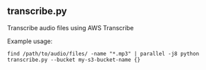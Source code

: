 ## transcribe.py

Transcribe audio files using AWS Transcribe

Example usage:
```
find /path/to/audio/files/ -name "*.mp3" | parallel -j8 python transcribe.py --bucket my-s3-bucket-name {}
```